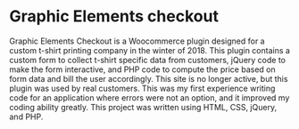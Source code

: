 # Graphic Elements checkout
Graphic Elements Checkout is a Woocommerce plugin designed for a custom t-shirt printing company in the winter of 2018. This plugin contains a custom form to collect t-shirt specific data from customers, jQuery code to make the form interactive, and PHP code to compute the price based on form data and bill the user accordingly. This site is no longer active, but this plugin was used by real customers. This was my first experience writing code for an application where errors were not an option, and it improved my coding ability greatly. This project was written using HTML, CSS, jQuery, and PHP.
